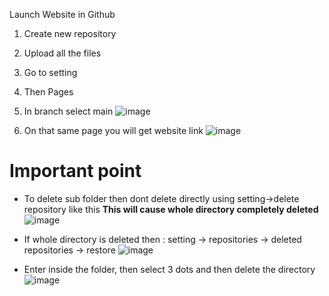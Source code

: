 Launch Website in Github

1. Create new repository
2. Upload all the files
3. Go to setting
4. Then Pages
5. In branch select main
![image](https://user-images.githubusercontent.com/125631878/228950970-c42ffa5c-bbf1-475b-ad91-021c575e9897.png)

6. On that same page you will get website link
![image](https://user-images.githubusercontent.com/125631878/228951355-d62e86d6-6ced-429c-8368-2a77c588de0b.png)

# Important point
- To delete sub folder then dont delete directly using setting->delete repository like this
 **This will cause whole directory completely deleted**
![image](https://user-images.githubusercontent.com/125631878/229444595-bf97a525-f730-45b2-8d58-a87ab344b500.png)

- If whole directory is deleted then : setting -> repositories -> deleted repositories -> restore
![image](https://user-images.githubusercontent.com/125631878/229445598-98392c0a-c7e9-4377-935f-9f2a8d6070ab.png)


- Enter inside the folder, then select 3 dots and then delete the directory
![image](https://user-images.githubusercontent.com/125631878/229444973-86d6753c-b9f9-44d0-9b9c-0a7fea225b27.png)
